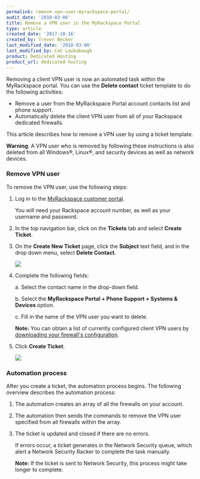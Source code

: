 ```yaml
---
permalink: remove-vpn-user-myrackspace-portal/
audit_date: '2018-03-06'
title: Remove a VPN user in the MyRackspace Portal
type: article
created_date: '2017-10-16'
created_by: Trevor Becker
last_modified_date: '2018-03-08'
last_modified_by: Cat Lookabaugh
product: Dedicated Hosting
product_url: dedicated-hosting
---
```


Removing a client VPN user is now an automated task within the MyRackspace portal. You can use the **Delete contact** ticket template to do the following activities:

- Remove a user from the MyRackspace Portal account contacts list and phone support.
- Automatically delete the client VPN user from all of your Rackspace dedicated firewalls.

This article describes how to remove a VPN user by using a ticket template.

**Warning**: A VPN user who is removed by following these instructions is also deleted from all Windows&reg;, Linux&reg;, and security devices as well as network devices.

### Remove VPN user

To remove the VPN user, use the following steps:

1. Log in to the [MyRackspace customer portal](https://my.rackspace.com/portal/auth/login).

   You will need your Rackspace account number, as well as your username and password.

2. In the top navigation bar, click on the **Tickets** tab and select **Create Ticket**.

3. On the **Create New Ticket** page, click the **Subject** text field, and in the drop down menu, select **Delete Contact**.

   <img src="{% asset_path dedicated-hosting/remove-vpn-user-myrackspace-portal/delete-contact.png %}" />

4. Complete the following fields:

    a. Select the contact name in the drop-down field.

    b. Select the **MyRackspace Portal + Phone Support + Systems & Devices** option.

    c. Fill in the name of the VPN user you want to delete.

   **Note:** You can obtain a list of currently configured client VPN users by 
   [downloading your firewall's configuration](https://community.rackspace.com/products/f/43/t/5892).

5. Click **Create Ticket**.

   <img src="{% asset_path dedicated-hosting/remove-vpn-user-myrackspace-portal/ticket-details.png %}" />

### Automation process

After you create a ticket, the automation process begins. The following overview describes
the automation process:

1. The automation creates an array of all the firewalls on your account.

2. The automation then sends the commands to remove the VPN user specified from
   all firewalls within the array.

3. The ticket is updated and closed if there are no errors.

   If errors occur, a ticket generates in the Network Security queue, which alert a Network
   Security Racker to complete the task manually.

   **Note:** If the ticket is sent to Network Security, this process might take longer to complete.
